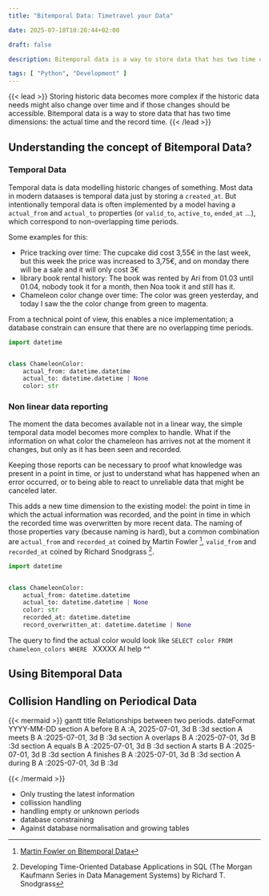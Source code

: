 ```yaml
---
title: "Bitemporal Data: Timetravel your Data"

date: 2025-07-10T10:20:44+02:00

draft: false

description: Bitemporal data is a way to store data that has two time dimensions - the actual time and the record time.

tags: [ "Python", "Development" ]
---
```


{{< lead >}}
Storing historic data becomes more complex if the historic data needs might also change over time and if those changes
should be accessible. Bitemporal data is a way to store data that has two time dimensions: the actual time and the
record time.
{{< /lead >}}

## Understanding the concept of Bitemporal Data?

### Temporal Data

Temporal data is data modelling historic changes of something. Most data in modern dataases is temporal data just by
storing a `created_at`. But intentionally temporal data is often implemented by a model having a `actual_from` and
`actual_to` properties (or `valid_to`, `active_to`, `ended_at` ...), which correspond to non-overlapping time periods.

Some examples for this:

* Price tracking over time: The cupcake did cost 3,55€ in the last week, but this week the price was increased to 3,75€,
  and on monday there will be a sale and it will only cost 3€
* library book rental history: The book was rented by Ari from 01.03 until 01.04, nobody took it for a month, then Noa
  took it and still has it.
* Chameleon color change over time: The color was green yesterday, and today I saw the the color change from green to
  magenta.

From a technical point of view, this enables a nice implementation; a database constrain can ensure that there are no
overlapping time periods.

```python
import datetime


class ChameleonColor:
    actual_from: datetime.datetime
    actual_to: datetime.datetime | None
    color: str
```

### Non linear data reporting

The moment the data becomes available not in a linear way, the simple temporal data model becomes more complex to
handle.
What if the information on what color the chameleon has arrives not at the moment it changes, but only as it has been
seen and recorded.

Keeping those reports can be necessary to proof what knowledge was present in a point in time, or just to
understand what has happened when an error occurred, or to being able to react to unreliable data that might be
canceled later.

This adds a new time dimension to the existing model: the point in time in which the actual information was recorded,
and the point in time in which the recorded time was overwritten by more recent data. The naming of those properties
vary (because naming is hard), but a common combination are `actual_from` and `recorded_at` coined by Martin
Fowler [^fowler], `valid_from` and `recorded_at` coined by Richard Snodgrass [^snowdgrass].

[^fowler]: [Martin Fowler on Bitemporal Data](https://martinfowler.com/articles/bitemporal-history.html)
[^snowdgrass]: Developing Time-Oriented Database Applications in SQL (The Morgan Kaufmann Series in Data Management
Systems) by Richard T. Snodgrass

```python
import datetime


class ChameleonColor:
    actual_from: datetime.datetime
    actual_to: datetime.datetime | None
    color: str
    recorded_at: datetime.datetime
    record_overwritten_at: datetime.datetime | None
```

The query to find the actual color would look like `SELECT color FROM chameleon_colors WHERE ` XXXXX AI help ^^

## Using Bitemporal Data

## Collision Handling on Periodical Data

{{< mermaid >}}
gantt
    title Relationships between two periods.
    dateFormat YYYY-MM-DD
    section A before B
        A    :A, 2025-07-01, 3d
        B    :3d
    section A meets B
        A    :2025-07-01, 3d
        B    :3d
    section A overlaps B
        A    :2025-07-01, 3d
        B    :3d
    section A equals B
        A    :2025-07-01, 3d
        B    :3d
    section A starts B
        A    :2025-07-01, 3d
        B    :3d
    section A finishes B
        A    :2025-07-01, 3d
        B    :3d
    section A during B
        A    :2025-07-01, 3d
        B    :3d

{{< /mermaid >}}


* Only trusting the latest information
* collission handling
* handling empty or unknown periods
* database constraining
* Against database normalisation and growing tables

















